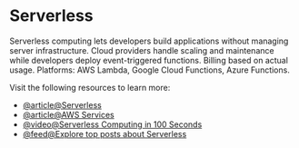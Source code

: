 # Serverless

Serverless computing lets developers build applications without managing server infrastructure. Cloud providers handle scaling and maintenance while developers deploy event-triggered functions. Billing based on actual usage. Platforms: AWS Lambda, Google Cloud Functions, Azure Functions.

Visit the following resources to learn more:

- [@article@Serverless](https://www.ibm.com/cloud/learn/serverless)
- [@article@AWS Services](https://aws.amazon.com/serverless/)
- [@video@Serverless Computing in 100 Seconds](https://www.youtube.com/watch?v=W_VV2Fx32_Y\&ab_channel=Fireship)
- [@feed@Explore top posts about Serverless](https://app.daily.dev/tags/serverless?ref=roadmapsh)

